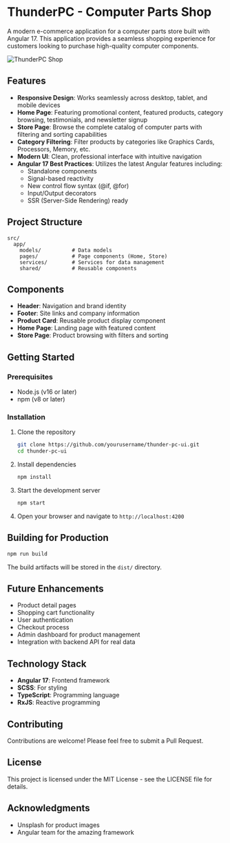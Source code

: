 # ThunderPC - Computer Parts Shop

A modern e-commerce application for a computer parts store built with Angular 17. This application provides a seamless shopping experience for customers looking to purchase high-quality computer components.

![ThunderPC Shop](https://images.unsplash.com/photo-1587202372616-b43abea06c2a?ixlib=rb-4.0.3&w=1080&q=80)

## Features

- **Responsive Design**: Works seamlessly across desktop, tablet, and mobile devices
- **Home Page**: Featuring promotional content, featured products, category browsing, testimonials, and newsletter signup
- **Store Page**: Browse the complete catalog of computer parts with filtering and sorting capabilities
- **Category Filtering**: Filter products by categories like Graphics Cards, Processors, Memory, etc.
- **Modern UI**: Clean, professional interface with intuitive navigation
- **Angular 17 Best Practices**: Utilizes the latest Angular features including:
  - Standalone components
  - Signal-based reactivity
  - New control flow syntax (@if, @for)
  - Input/Output decorators
  - SSR (Server-Side Rendering) ready

## Project Structure

```
src/
  app/
    models/          # Data models
    pages/           # Page components (Home, Store)
    services/        # Services for data management
    shared/          # Reusable components
```

## Components

- **Header**: Navigation and brand identity
- **Footer**: Site links and company information
- **Product Card**: Reusable product display component
- **Home Page**: Landing page with featured content
- **Store Page**: Product browsing with filters and sorting

## Getting Started

### Prerequisites

- Node.js (v16 or later)
- npm (v8 or later)

### Installation

1. Clone the repository
   ```bash
   git clone https://github.com/yourusername/thunder-pc-ui.git
   cd thunder-pc-ui
   ```

2. Install dependencies
   ```bash
   npm install
   ```

3. Start the development server
   ```bash 
   npm start
   ```

4. Open your browser and navigate to `http://localhost:4200`

## Building for Production

```bash
npm run build
```

The build artifacts will be stored in the `dist/` directory.

## Future Enhancements

- Product detail pages
- Shopping cart functionality
- User authentication
- Checkout process
- Admin dashboard for product management
- Integration with backend API for real data

## Technology Stack

- **Angular 17**: Frontend framework
- **SCSS**: For styling
- **TypeScript**: Programming language
- **RxJS**: Reactive programming

## Contributing

Contributions are welcome! Please feel free to submit a Pull Request.

## License

This project is licensed under the MIT License - see the LICENSE file for details.

## Acknowledgments

- Unsplash for product images
- Angular team for the amazing framework

